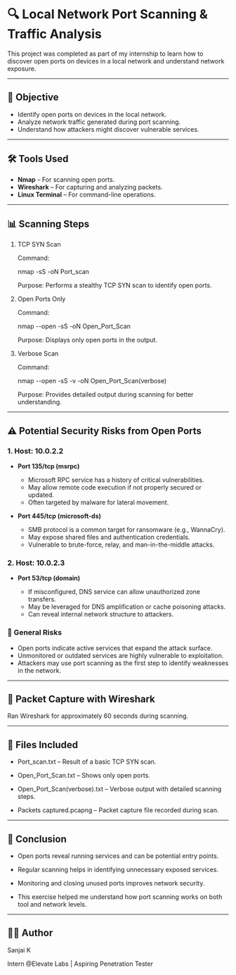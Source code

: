 
# 🔍 Local Network Port Scanning & Traffic Analysis

This project was completed as part of my internship to learn how to discover open ports on devices in a local network and understand network exposure.

---

## 🧠 Objective

- Identify open ports on devices in the local network.
- Analyze network traffic generated during port scanning.
- Understand how attackers might discover vulnerable services.

---

## 🛠️ Tools Used

- **Nmap** – For scanning open ports.
- **Wireshark** – For capturing and analyzing packets.
- **Linux Terminal** – For command-line operations.

---

## 📊 Scanning Steps

1. TCP SYN Scan

    Command:
  
    nmap -sS <target-ip> -oN Port_scan
  
    Purpose: Performs a stealthy TCP SYN scan to identify open ports.

2. Open Ports Only

    Command:

    nmap --open -sS <target-ip> -oN Open_Port_Scan

    Purpose: Displays only open ports in the output.

3. Verbose Scan

    Command:

    nmap --open -sS -v <target-ip> -oN Open_Port_Scan(verbose)

    Purpose: Provides detailed output during scanning for better understanding.
   
---

## ⚠️ Potential Security Risks from Open Ports

### 1. Host: 10.0.2.2

* **Port 135/tcp (msrpc)**

  * Microsoft RPC service has a history of critical vulnerabilities.
  * May allow remote code execution if not properly secured or updated.
  * Often targeted by malware for lateral movement.

* **Port 445/tcp (microsoft-ds)**

  * SMB protocol is a common target for ransomware (e.g., WannaCry).
  * May expose shared files and authentication credentials.
  * Vulnerable to brute-force, relay, and man-in-the-middle attacks.

### 2. Host: 10.0.2.3

* **Port 53/tcp (domain)**

  * If misconfigured, DNS service can allow unauthorized zone transfers.
  * May be leveraged for DNS amplification or cache poisoning attacks.
  * Can reveal internal network structure to attackers.

### 🔐 General Risks

* Open ports indicate active services that expand the attack surface.
* Unmonitored or outdated services are highly vulnerable to exploitation.
* Attackers may use port scanning as the first step to identify weaknesses in the network.

---

## 📡 Packet Capture with Wireshark

  Ran Wireshark for approximately 60 seconds during scanning.

---

## 📁 Files Included

  - Port_scan.txt – Result of a basic TCP SYN scan.

  - Open_Port_Scan.txt – Shows only open ports.

  - Open_Port_Scan(verbose).txt – Verbose output with detailed scanning steps.

  - Packets captured.pcapng – Packet capture file recorded during scan.

---

## 🔐 Conclusion

  - Open ports reveal running services and can be potential entry points.

  - Regular scanning helps in identifying unnecessary exposed services.

  - Monitoring and closing unused ports improves network security.

  - This exercise helped me understand how port scanning works on both tool and network levels.

---

## 👨‍💻 Author

Sanjai K

Intern @Elevate Labs | Aspiring Penetration Tester
